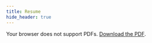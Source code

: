 ```yaml
---
title: Resume
hide_header: true
---
```


<object width="100%" height="600" type="application/pdf" data="{{ '/assets/resume.pdf#zoom=85&scrollbar=0&toolbar=0&navpanes=0' | relative_url }}">
  <p>Your browser does not support PDFs. <a href="{{ '/assets/resume.pdf' | relative_url }}">Download the PDF</a>.</p>
</object>


